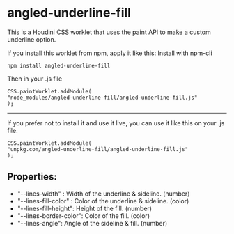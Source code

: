 # angled-underline-fill
This is a Houdini CSS worklet that uses the paint API to make a custom underline option.

If you install this worklet from npm, apply it like this:
Install with npm-cli

	npm install angled-underline-fill
		
Then in your .js file

	CSS.paintWorklet.addModule(
	"node_modules/angled-underline-fill/angled-underline-fill.js"
	);
---
 
If you prefer not to install it and use it live, you can use it like this on your .js file:

	CSS.paintWorklet.addModule(
	"unpkg.com/angled-underline-fill/angled-underline-fill.js"
	);
## Properties:
- "--lines-width" : Width of the underline & sideline. (number)
- "--lines-fill-color" : Color of the underline & sideline. (color)
- "--lines-fill-height": Height of the fill. (number)
- "--lines-border-color": Color of the fill. (color)
- "--lines-angle": Angle of the sideline & fill. (number)